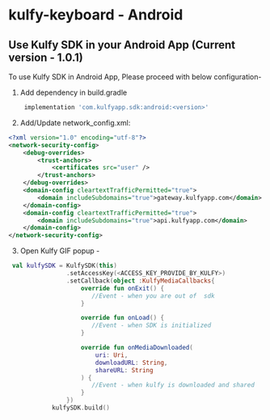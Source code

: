 # kulfy-keyboard - Android
## Use Kulfy SDK in your Android App (Current version - 1.0.1)

To use Kulfy SDK in Android App, Please proceed with below configuration-

1. Add dependency in build.gradle
    ```gradle
     implementation 'com.kulfyapp.sdk:android:<version>'
    ```
    
2. Add/Update network_config.xml:
```xml
<?xml version="1.0" encoding="utf-8"?>
<network-security-config>
    <debug-overrides>
        <trust-anchors>
            <certificates src="user" />
        </trust-anchors>
    </debug-overrides>
    <domain-config cleartextTrafficPermitted="true">
        <domain includeSubdomains="true">gateway.kulfyapp.com</domain>
    </domain-config>
    <domain-config cleartextTrafficPermitted="true">
        <domain includeSubdomains="true">api.kulfyapp.com</domain>
    </domain-config>
</network-security-config>
```

3. Open Kulfy GIF popup -
```kotlin
 val kulfySDK = KulfySDK(this)
                .setAccessKey(<ACCESS_KEY_PROVIDE_BY_KULFY>)
                .setCallback(object :KulfyMediaCallbacks{
                    override fun onExit() {
                       //Event - when you are out of  sdk 
                    }

                    override fun onLoad() {
                       //Event - when SDK is initialized
                    }

                    override fun onMediaDownloaded(
                        uri: Uri,
                        downloadURL: String,
                        shareURL: String
                    ) {
                       //Event - when kulfy is downloaded and shared
                    }
                })
            kulfySDK.build()
```
